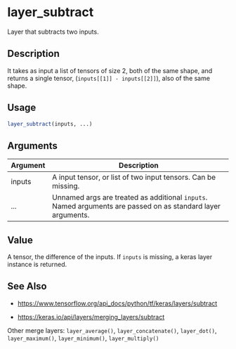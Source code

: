 # layer_subtract


Layer that subtracts two inputs.




## Description

It takes as input a list of tensors of size 2, both of the same shape, and
returns a single tensor, (``inputs[[1]] - inputs[[2]]``), also of the same
shape.





## Usage
```r
layer_subtract(inputs, ...)
```




## Arguments


Argument      |Description
------------- |----------------
inputs | A input tensor, or list of two input tensors. Can be missing.
... | Unnamed args are treated as additional ``inputs``. Named arguments are passed on as standard layer arguments.





## Value

A tensor, the difference of the inputs. If ``inputs`` is missing, a
keras layer instance is returned.






## See Also



*  https://www.tensorflow.org/api_docs/python/tf/keras/layers/subtract

*  https://keras.io/api/layers/merging_layers/subtract


Other merge layers: 
`layer_average()`,
`layer_concatenate()`,
`layer_dot()`,
`layer_maximum()`,
`layer_minimum()`,
`layer_multiply()`



